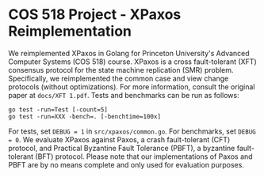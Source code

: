 # COS 518 Project - XPaxos Reimplementation

We reimplemented XPaxos in Golang for Princeton University's Advanced Computer Systems (COS 518) course. XPaxos is a cross fault-tolerant (XFT) consensus protocol for the state machine replication (SMR) problem. Specifically, we reimplemented the common case and view change protocols (without optimizations). For more information, consult the original paper at ```docs/XFT 1.pdf```. Tests and benchmarks can be run as follows:
```
go test -run=Test [-count=5]
go test -run=XXX -bench=. [-benchtime=100x]
```
For tests, set ```DEBUG = 1``` in ```src/xpaxos/common.go```. For benchmarks, set ```DEBUG = 0```. We evaluate XPaxos against Paxos, a crash fault-tolerant (CFT) protocol, and Practical Byzantine Fault Tolerance (PBFT), a byzantine fault-tolerant (BFT) protocol. Please note that our implementations of Paxos and PBFT are by no means complete and only used for evaluation purposes.
